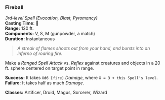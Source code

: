 ### Fireball  
*3rd-level Spell (Evocation, Blast, Pyromancy)*  
**Casting Time:** 🔷  
**Range:** 120 ft.  
**Components:** V, S, M (gunpowder, a match)  
**Duration:** Instantaneous  

> *A streak of flames shoots out from your hand, and bursts into an inferno of roaring fire.*

Make a *Ranged Spell Attack* vs. *Reflex* against creatures and objects in a 20 ft. sphere centered on target point in range.

**Success:** It takes `Xd6 [fire]` *Damage*, where `X = 3 + this Spell's level`.  
**Failure:** It takes half as much *Damage*.  

**Classes:** Artificer, Druid, Magus, Sorcerer, Wizard
